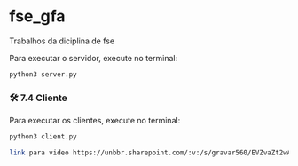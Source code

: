 # fse_gfa
Trabalhos da diciplina de fse

Para executar o servidor, execute no terminal:

```bash
python3 server.py
```

### 🛠️  7.4 Cliente

Para executar os clientes, execute no terminal:

```bash
python3 client.py

link para video https://unbbr.sharepoint.com/:v:/s/gravar560/EVZvaZt2wA1Bgb1uwP_5850ByxdMVpP7Qak33nm4IKlZCA?e=hKMhuL
